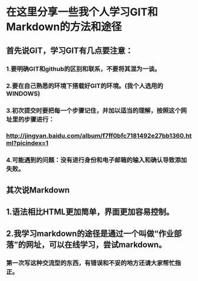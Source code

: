 # 在这里分享一些我个人学习GIT和Markdown的方法和途径
## 首先说GIT，学习GIT有几点要注意：
### 1.要明确GIT和github的区别和联系，不要将其混为一谈。
### 2.要在自己熟悉的环境下搭载好GIT的环境。(我个人选用的WINDOWS)
### 3.初次提交时要把每一个步骤记住，并加以适当的理解，按照这个网址里的步骤进行：
### http://jingyan.baidu.com/album/f7ff0bfc7181492e27bb1360.html?picindex=1
### 4.可能遇到的问题：没有进行身份和电子邮箱的输入和确认导致添加失败。
## 其次说Markdown
## 1.语法相比HTML更加简单，界面更加容易控制。
## 2.我学习markdown的途径是通过一个叫做“作业部落”的网址，可以在线学习，尝试markdown。
###  第一次写这种交流型的东西，有错误和不妥的地方还请大家帮忙指正。
